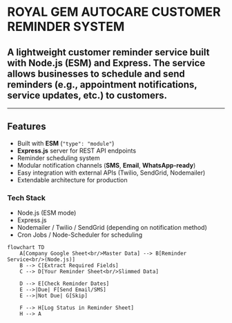 # ROYAL GEM AUTOCARE CUSTOMER REMINDER SYSTEM

## A lightweight customer reminder service built with Node.js (ESM) and Express. The service allows businesses to schedule and send reminders (e.g., appointment notifications, service updates, etc.) to customers.

--- 

## Features  
- Built with **ESM** (`"type": "module"`)  
- **Express.js** server for REST API endpoints  
- Reminder scheduling system  
- Modular notification channels (**SMS**, **Email**, **WhatsApp-ready**)  
- Easy integration with external APIs (Twilio, SendGrid, Nodemailer)  
- Extendable architecture for production 

### Tech Stack
- Node.js (ESM mode)
- Express.js
- Nodemailer / Twilio / SendGrid (depending on notification method)
- Cron Jobs / Node-Scheduler for scheduling

```mermaid
flowchart TD
    A[Company Google Sheet<br/>Master Data] --> B[Reminder Service<br/>(Node.js)]
    B --> C[Extract Required Fields]
    C --> D[Your Reminder Sheet<br/>Slimmed Data]

    D --> E[Check Reminder Dates]
    E -->|Due| F[Send Email/SMS]
    E -->|Not Due| G[Skip]

    F --> H[Log Status in Reminder Sheet]
    H --> A

```